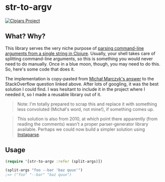 # str-to-argv

[![Clojars Project](http://clojars.org/str-to-argv/latest-version.svg)](http://clojars.org/str-to-argv)

## What? Why?

This library serves the very niche purpose of [parsing command-line arguments from a single string in Clojure](http://stackoverflow.com/questions/3249830/parsing-command-line-arguments-from-a-string-in-clojure). Usually, your shell takes care of splitting command-line arguments, so this is something you would never need to do manually. Once in a blue moon, though, you may need to do this. So, here's some code that does it.

The implementation is copy-pasted from [Michał Marczyk's answer](http://stackoverflow.com/a/3252361/2338327) to the StackOverflow question linked above. After lots of googling, it was the best solution I could find. I was hesitant to include it in the project where I needed it, so I made a reusable library out of it.

> Note: I'm totally prepared to scrap this and replace it with something less convoluted (Michał's word, not mine!), if something comes up.

> This solution is also from 2010, at which point there apparently (from reading the comments) wasn't a proper parser-generator library available. Perhaps we could now build a simpler solution using [Instaparse](https://github.com/Engelberg/instaparse).

## Usage

```clojure
(require '[str-to-argv :refer (split-args)])

(split-args "foo --bar 'baz quux'")
;=> ("foo" "--bar" "baz quux")
```

